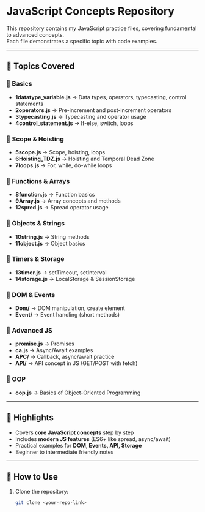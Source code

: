 # JavaScript Concepts Repository

This repository contains my JavaScript practice files, covering fundamental to advanced concepts.  
Each file demonstrates a specific topic with code examples.

---

## 📂 Topics Covered

### 🔹 Basics
- **1datatype_variable.js** → Data types, operators, typecasting, control statements
- **2operators.js** → Pre-increment and post-increment operators
- **3typecasting.js** → Typecasting and operator usage
- **4control_statement.js** → If-else, switch, loops

### 🔹 Scope & Hoisting
- **5scope.js** → Scope, hoisting, loops
- **6Hoisting_TDZ.js** → Hoisting and Temporal Dead Zone
- **7loops.js** → For, while, do-while loops

### 🔹 Functions & Arrays
- **8function.js** → Function basics
- **9Array.js** → Array concepts and methods
- **12spred.js** → Spread operator usage

### 🔹 Objects & Strings
- **10string.js** → String methods
- **11object.js** → Object basics

### 🔹 Timers & Storage
- **13timer.js** → setTimeout, setInterval
- **14storage.js** → LocalStorage & SessionStorage

### 🔹 DOM & Events
- **Dom/** → DOM manipulation, create element
- **Event/** → Event handling (short methods)

### 🔹 Advanced JS
- **promise.js** → Promises
- **ca.js** → Async/Await examples
- **APC/** → Callback, async/await practice
- **API/** → API concept in JS (GET/POST with fetch)

### 🔹 OOP
- **oop.js** → Basics of Object-Oriented Programming

---

## 🚀 Highlights
- Covers **core JavaScript concepts** step by step  
- Includes **modern JS features** (ES6+ like spread, async/await)  
- Practical examples for **DOM, Events, API, Storage**  
- Beginner to intermediate friendly notes  

---

## 📝 How to Use
1. Clone the repository:
   ```bash
   git clone <your-repo-link>
